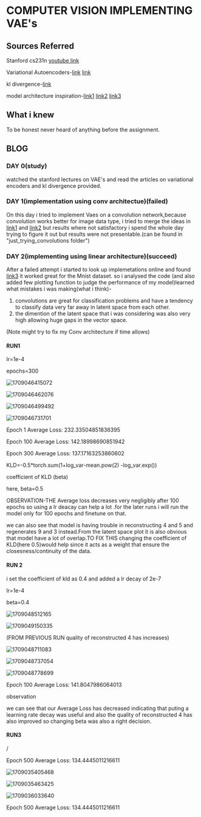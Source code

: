 # COMPUTER VISION IMPLEMENTING VAE's

## Sources Referred

Stanford cs231n [youtube link](https://www.youtube.com/playlist?list=PLC1qU-LWwrF64f4QKQT-Vg5Wr4qEE1Zxk)

Variational Autoencoders-[link](https://towardsdatascience.com/understanding-variational-autoencoders-vaes-f70510919f73) [link](https://towardsdatascience.com/intuitively-understanding-variational-autoencoders-1bfe67eb5daf)

kl divergence-[link](https://encord.com/blog/kl-divergence-in-machine-learning/)

model architecture inspiration-[link1](https://colab.research.google.com/gist/rekalantar/2c303b69a11875dfba873aac11e44cfd/variationalautoencoder_pytorch.ipynb) [link2](https://medium.com/dataseries/convolutional-autoencoder-in-pytorch-on-mnist-dataset-d65145c132ac) [link3](https://youtu.be/VELQT1-hILo?si=AuS6bvygleaZaGPo)

## What i knew

To be honest never  heard of anything before the assignment.

## BLOG

### DAY 0(study)

watched the stanford lectures on VAE's and read the articles on variational encoders and kl divergence provided.

### DAY 1(implementation using conv architectue)(failed)

On this day i tried to implement Vaes on a convolution network,because convolution works better for image data type, i tried to merge the ideas in [link1](https://colab.research.google.com/gist/rekalantar/2c303b69a11875dfba873aac11e44cfd/variationalautoencoder_pytorch.ipynb) and [link2](https://medium.com/dataseries/convolutional-autoencoder-in-pytorch-on-mnist-dataset-d65145c132ac) but results where not satisfactory i spend the whole day trying to figure it out but results were not presentable.(can be found in "just_trying_convolutions folder")

### DAY 2(implementing using linear architecture)(succeed)

After a failed attempt i started to look up implemetations online and found [link3](https://youtu.be/VELQT1-hILo?si=AuS6bvygleaZaGPo) it worked great for the Mnist dataset. so i analysed the code (and also added few plotting function to judge the performance of my model)learned what mistakes i was making(what i think)-

1) convolutions are great for classification problems and have a tendency to classify data very far away in latent space from each other.
2) the dimention of the latent space that i was considering was also very high allowing huge gaps in the vector space.

(Note might try to fix my Conv architecture if time allows)

#### RUN1

lr=1e-4

epochs=300

![1709046415072](image/README_normal/1709046415072.png)

![1709046462076](image/README_normal/1709046462076.png)

![1709046499492](image/README_normal/1709046499492.png)

![1709046731701](image/README_normal/1709046731701.png)

Epoch 1         Average Loss:  232.33504851836395

Epoch 100       Average Loss:  142.18998690851942

Epoch 300       Average Loss:  137.17163253860602

KLD=-0.5*torch.sum(1+log_var-mean.pow(2) -log_var.exp())

coefficient of KLD (beta)

here, beta=0.5

OBSERVATION-THE Average loss decreases very negligibly after 100 epochs so using a lr deacay can help a lot .for the later runs i will run the model only for 100 epochs and finetune on that.

we can also see that model is having trouble in reconstructing 4 and 5 and regenerates 9 and 3 instead.From the latent space plot it is also obvious that model have a lot of overlap.TO FIX THIS changing the coefficient of KLD(here 0.5)would help since it acts as a weight that ensure the closesness/continuity of the data.

#### RUN 2

i set the coefficient of kld  as 0.4 and added a lr decay of 2e-7

lr=1e-4

beta=0.4

![1709048512165](image/README_normal/1709048512165.png)

![1709049150335](image/README_normal/1709049150335.png)

(FROM PREVIOUS RUN quality of reconstructed 4 has increases)

![1709048711083](image/README_normal/1709048711083.png)

![1709048737054](image/README_normal/1709048737054.png)

![1709048778699](image/README_normal/1709048778699.png)

Epoch 100       Average Loss:  141.8047986064013

observation

we can see that our Average Loss has decreased indicating that puting a learning rate decay was useful and also the quality of reconstructed 4 has also improved so changing beta was also a right decision.

#### RUN3












/

Epoch 500       Average Loss:  134.4445011216611

![1709035405468](image/eadmefinal/1709035405468.png)

![1709035463425](image/eadmefinal/1709035463425.png)

![1709036033640](image/eadmefinal/1709036033640.png)

Epoch 500       Average Loss:  134.4445011216611
